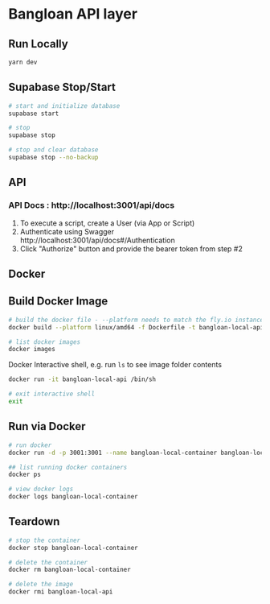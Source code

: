 # Bangloan API layer

## Run Locally

```bash
yarn dev
```

## Supabase Stop/Start

```bash
# start and initialize database
supabase start
```

```bash
# stop
supabase stop
```

```bash
# stop and clear database
supabase stop --no-backup
```

## API

### API Docs : http://localhost:3001/api/docs

1. To execute a script, create a User (via App or Script)
1. Authenticate using Swagger http://localhost:3001/api/docs#/Authentication
1. Click "Authorize" button and provide the bearer token from step #2

## Docker

## Build Docker Image

```bash
# build the docker file - --platform needs to match the fly.io instances.  currently linux/amd64.
docker build --platform linux/amd64 -f Dockerfile -t bangloan-local-api ../..

# list docker images
docker images
```

Docker Interactive shell, e.g. run `ls` to see image folder contents

```bash
docker run -it bangloan-local-api /bin/sh

# exit interactive shell
exit
```

## Run via Docker

```bash
# run docker
docker run -d -p 3001:3001 --name bangloan-local-container bangloan-local-api

## list running docker containers
docker ps

# view docker logs
docker logs bangloan-local-container
```

## Teardown

```bash
# stop the container
docker stop bangloan-local-container

# delete the container
docker rm bangloan-local-container

# delete the image
docker rmi bangloan-local-api
```
